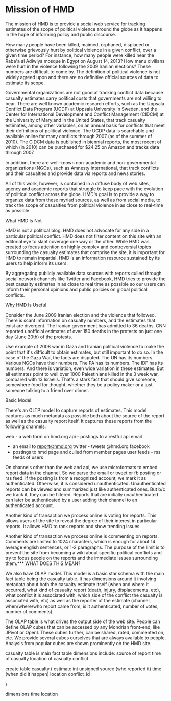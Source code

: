 # Mission of HMD

The mission of HMD is to provide a social web service for tracking
estimates of the scope of political violence around the globe as
it happens in the hope of informing policy and public discourse.

How many people have been killed, maimed, orphaned, displaced or
otherwise grievously hurt by political violence in a given conflict,
over a given time period?  For instance, how many people were killed
near the Raba'a al Adiwiya mosque in Egypt on August 14, 2013? How
manu civilians were hurt in the violence following the 2009 Iranian
elections? These numbers are difficult to come by. The definition
of political violence is not widely agreed upon and there are no
definitive official sources of data to estimate its scope.

Governmental organizations are not good at tracking conflict data
because casualty estimates carry political costs that governments
are not willing to bear.  There are well known academic research
efforts, such as the Uppsala Conflict Data Program (UCDP) at Uppsala
University in Sweden, and the Center for International Development
and Conflict Management (CIDCM) at the University of Maryland in
the United States, that track casualty estimates, among other
variables, on an annual basis for conflicts that meet their definitions
of political violence.  The UCDP data is searchable and available
online for many conflicts through 2007 (as of the summer of 2010).
The CIDCM data is published in biennial reports, the most recent
of which (in 2010) can be purchased for $24.25 on Amazon and tracks
data through 2007.

In addition, there are well-known non-academic and non-governmental
organizations (NGOs), such as Amnesty International, that track
conflicts and their casualties and provide data via reports and
news stories.

All of this work, however, is contained in a diffuse body of web
sites, agency and academic reports that struggle to keep pace with
the evolution of political conflict across the globe.  HMD's goal
is to provide a way to organize data from these myriad sources, as
well as from social media, to track the scope of casualties from
political violence in as close to real-time as possible.

What HMD Is Not

HMD is not a political blog. HMD does not advocate for any side in
a particular political conflict. HMD does not filter content on
this site with an editorial eye to slant coverage one way or the
other. While HMD was created to focus attention on highly complex
and controversial topics surrounding the casualty estimates that
comprise the site, it is important for HMD to remain impartial. HMD
is an information resource sustained by its users to help inform
its users.

By aggregating publicly available data sources with reports culled
through social network channels like Twitter and Facebook, HMD tries
to provide the best casualty estimates in as close to real time as
possible so our users can inform their personal opinions and public
policies on global political conflicts.

Why HMD Is Useful

Consider the June 2009 Iranian election and the violence that
followed. There is scant information on casualty numbers, and the
estimates that exist are divergent. The Iranian government has
admitted to 36 deaths. CNN reported unofficial estimates of over
150 deaths in the protests on just one day (June 20th) of the
protests.

Use example of 2008 war in Gaza and Iranian political violence to
make the point that it's difficult to obtain estimates, but still
important to do so.  In the case of the Gaza War, the facts are
disputed. The UN has its numbers.  Various NGOs have their numbers.
The PA has its numbers. The IDF has its numbers. And there is
variation, even wide variation in these estimates. But all estimates
point to well over 1000 Palestinians killed in the 3 week war,
compared with 13 Israelis. That's a stark fact that should give
someone, somewhere food for thought, whether they be a policy maker
or a just someone talking to a friend over dinner.

Basic Model:

There's an OLTP model to capture reports of estimates. This model
captures as much metadata as possible both about the source of the
report as well as the casualty report itself. It captures these
reports from the following channels:

  web - a web form on hmd.org api - postings to a restful api email
  - an email to report@hmd.org twitter - tweets @hmd.org facebook
  - postings to hmd page and culled from member pages user feeds -
  rss feeds of users

On channels other than the web and api, we use microformats to embed
report data in the channel. So we parse the email or tweet or fb
posting or rss feed.  If the posting is from a recognized account,
we mark it as authenticated.  Otherwise, it is considered
unauthenticated. Unauthenticated reports can be viewed and summarized
just like authenticated ones. But b/c we track it, they can be
filtered. Reports that are initially unauthenticated can later be
authenticated by a user adding their channel to an authenticated
account.

Another kind of transaction we process online is voting for reports.
This allows users of the site to reveal the degree of their interest
in particular reports. It allows HMD to rank reports and show
trending issues.

Another kind of transaction we process online is commenting on
reports.  Comments are limited to 1024 characters, which is enough
for about 14 average english sentences, or 1-2 paragraphs. The
purpose of the limit is to prevent the site from becoming a wiki
about specific political conflicts and try to focus people on the
reports and the immediate issues surrounding them.*** WHAT DOES
THIS MEAN?

We also have OLAP model. This model is a basic star schema with the
main fact table being the casualty table. It has dimensions around
it involving metadata about both the casualty estimate itself (when
and where it occurred, what kind of casualty report (death, injury,
displacements, etc), what conflict it is associated with, which
side of the conflict the casualty is associated with, etc) as well
as the reporter of the estimate (channel, when/where/who report
came from, is it authenticated, number of votes, number of comments).

The OLAP table is what drives the output side of the web site.
People can define OLAP cubes that can be accessed by any Mondrian
front-end, like JPivot or OpenI. These cubes further, can be shared,
rated, commented on, etc. We provide several cubes ourselves that
are always available to people. Analysis from popular cubes are
shown prominently on the HMD site.


casualty table is main fact table dimensions include:
  source of report time of casualty location of casualty conflict


create table casualty (
  estimate int unsigned source (who reported it) time (when did it
  happen) location conflict_id

)

dimensions
  time location

